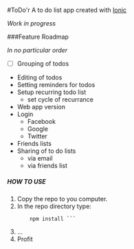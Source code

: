 #ToDo'r
A to do list app created with [Ionic](http://www.ionicframework.com)

*Work in progress*

###Feature Roadmap

*In no particular order*

* [ ] Grouping of todos
* Editing of todos
* Setting reminders for todos
* Setup recurring todo list
	- set cycle of recurrance
* Web app version
* Login
	- Facebook
	- Google
	- Twitter
* Friends lists	
* Sharing of to do lists
	- via email
	- via friends list 

	
	
##### HOW TO USE
1. Copy the repo to you computer.
2. In the repo directory type: 
	```
		npm install ```
3. ...
4. Profit